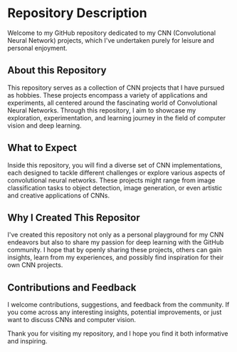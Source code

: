 # Repository Description

Welcome to my GitHub repository dedicated to my CNN (Convolutional Neural Network) projects, which I've undertaken purely for leisure and personal enjoyment.

## About this Repository
This repository serves as a collection of CNN projects that I have pursued as hobbies. These projects encompass a variety of applications and experiments, all centered around the fascinating world of Convolutional Neural Networks. Through this repository, I aim to showcase my exploration, experimentation, and learning journey in the field of computer vision and deep learning.

## What to Expect
Inside this repository, you will find a diverse set of CNN implementations, each designed to tackle different challenges or explore various aspects of convolutional neural networks. These projects might range from image classification tasks to object detection, image generation, or even artistic and creative applications of CNNs.

## Why I Created This Repositor
I've created this repository not only as a personal playground for my CNN endeavors but also to share my passion for deep learning with the GitHub community. I hope that by openly sharing these projects, others can gain insights, learn from my experiences, and possibly find inspiration for their own CNN projects.

## Contributions and Feedback
I welcome contributions, suggestions, and feedback from the community. If you come across any interesting insights, potential improvements, or just want to discuss CNNs and computer vision.

Thank you for visiting my repository, and I hope you find it both informative and inspiring.
